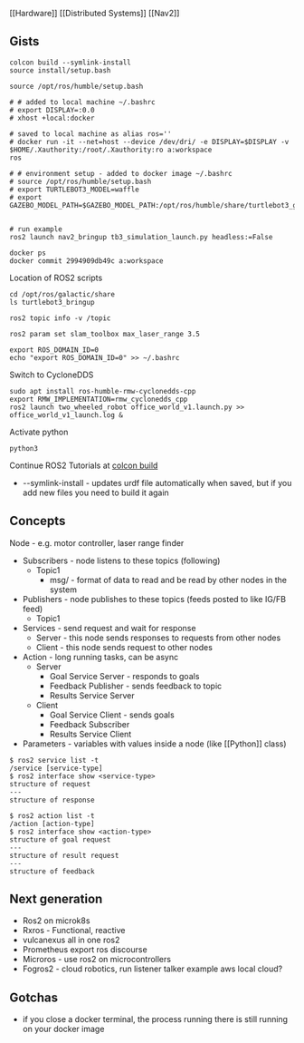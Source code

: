 [[Hardware]] [[Distributed Systems]] [[Nav2]]

## Gists
```
colcon build --symlink-install
source install/setup.bash
```

```
source /opt/ros/humble/setup.bash
```

```
# # added to local machine ~/.bashrc
# export DISPLAY=:0.0
# xhost +local:docker

# saved to local machine as alias ros=''
# docker run -it --net=host --device /dev/dri/ -e DISPLAY=$DISPLAY -v $HOME/.Xauthority:/root/.Xauthority:ro a:workspace
ros

# # environment setup - added to docker image ~/.bashrc
# source /opt/ros/humble/setup.bash
# export TURTLEBOT3_MODEL=waffle
# export GAZEBO_MODEL_PATH=$GAZEBO_MODEL_PATH:/opt/ros/humble/share/turtlebot3_gazebo/models


# run example
ros2 launch nav2_bringup tb3_simulation_launch.py headless:=False

docker ps
docker commit 2994909db49c a:workspace
```

Location of ROS2 scripts
```
cd /opt/ros/galactic/share
ls turtlebot3_bringup
```

```
ros2 topic info -v /topic

ros2 param set slam_toolbox max_laser_range 3.5

export ROS_DOMAIN_ID=0
echo "export ROS_DOMAIN_ID=0" >> ~/.bashrc

```

Switch to CycloneDDS
```
sudo apt install ros-humble-rmw-cyclonedds-cpp
export RMW_IMPLEMENTATION=rmw_cyclonedds_cpp
ros2 launch two_wheeled_robot office_world_v1.launch.py >> office_world_v1_launch.log &
```

Activate python
```
python3
```

Continue ROS2 Tutorials at [colcon build](https://docs.ros.org/en/galactic/Tutorials/Beginner-Client-Libraries/Colcon-Tutorial.html)
* --symlink-install - updates urdf file automatically when saved, but if you add new files you need to build it again

## Concepts
Node - e.g. motor controller, laser range finder
- Subscribers - node listens to these topics (following)
	- Topic1
		- msg/ - format of data to read and be read by other nodes in the system
- Publishers - node publishes to these topics (feeds posted to like IG/FB feed)
	- Topic1
- Services - send request and wait for response
	- Server - this node sends responses to requests from other nodes
	- Client - this node sends request to other nodes
- Action - long running tasks, can be async
	- Server
		- Goal Service Server - responds to goals
		- Feedback Publisher - sends feedback to topic
		- Results Service Server
	- Client
		- Goal Service Client - sends goals
		- Feedback Subscriber
		- Results Service Client
- Parameters - variables with values inside a node (like [[Python]] class)

```
$ ros2 service list -t
/service [service-type]
$ ros2 interface show <service-type>
structure of request
---
structure of response
```

```
$ ros2 action list -t
/action [action-type]
$ ros2 interface show <action-type>
structure of goal request
---
structure of result request
---
structure of feedback
```


## Next generation
* Ros2 on microk8s
* Rxros - Functional, reactive
* vulcanexus all in one ros2
* Prometheus export ros discourse
* Microros - use ros2 on microcontrollers
* Fogros2 - cloud robotics, run listener talker example aws local cloud?

## Gotchas
* if you close a docker terminal, the process running there is still running on your docker image
